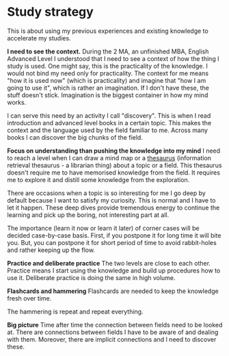 # Study strategy

This is about using my previous experiences and existing knowledge to accelerate
my studies.

**I need to see the context.**
During the 2 MA, an unfinished MBA, English Advanced Level I understood that I
need to see a context of how the thing I study is used. One might say, this is
the practicality of the knowledge. I would not bind my need only for
practicality. The context for me means "how it is used now" (which is
practicality) and imagine that "how I am going to use it", which is rather an
imagination. If I don't have these, the stuff doesn't stick. Imagination is the
biggest container in how my mind works.

I can serve this need by an activity I call "discovery". This is when I read
introduction and advanced level books in a certain topic. This makes the
context and the language used by the field familiar to me. Across many books I
can discover the big chunks of the field.

**Focus on understanding than pushing the knowledge into my mind**
I need to reach a level when I can draw a mind map or a [thesaurus](/mathematics/map.html)
(information
retrieval thesaurus - a librarian thing) about a topic or a field. This
thesaurus doesn't require me to have memorised knowledge from the field. It
requires me to explore it and distill some knowledge from the exploration.

There are occasions when a topic is so interesting for me I go deep by default
because I want to satisfy my curiosity. This is normal and I have to let it
happen. These deep dives provide tremendous energy to continue the learning and
pick up the boring, not interesting part at all.

The importance (learn it now or learn it later) of corner cases will be decided
case-by-case basis. First, if you postpone it for long time it will bite you.
But, you can postpone it for short period of time to avoid rabbit-holes and
rather keeping up the flow.

**Practice and deliberate practice**
The two levels are close to each other. Practice means I start using the
knowledge and build up procedures how to use it. Deliberate practice is doing
the same in high volume.

**Flashcards and hammering**
Flashcards are needed to keep the knowledge fresh over time.

The hammering is repeat and repeat everything.

**Big picture**
Time after time the connection between fields need to be looked at. There are
connections between fields I have to be aware of and dealing with them.
Moreover, there are implicit connections and I need to discover these.

